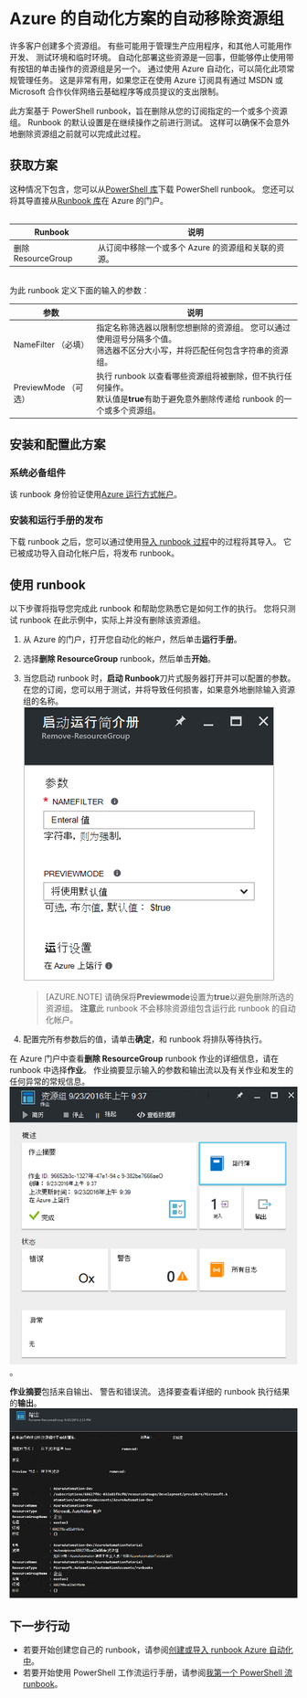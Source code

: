<properties
    pageTitle="自动化的资源组中删除 |Microsoft Azure"
    description="包括在您的订阅中移除所有资源组的运行手册 Azure 自动化方案 PowerShell 工作流版本。"
    services="automation"
    documentationCenter=""
    authors="MGoedtel"
    manager="jwhit"
    editor=""
    />
<tags
    ms.service="automation"
    ms.workload="tbd"
    ms.tgt_pltfrm="na"
    ms.devlang="na"
    ms.topic="get-started-article"
    ms.date="09/26/2016"
    ms.author="magoedte"/>

# <a name="azure-automation-scenario---automate-removal-of-resource-groups"></a>Azure 的自动化方案的自动移除资源组

许多客户创建多个资源组。 有些可能用于管理生产应用程序，和其他人可能用作开发、 测试环境和临时环境。 自动化部署这些资源是一回事，但能够停止使用带有按钮的单击操作的资源组是另一个。 通过使用 Azure 自动化，可以简化此项常规管理任务。 这是非常有用，如果您正在使用 Azure 订阅具有通过 MSDN 或 Microsoft 合作伙伴网络云基础程序等成员提议的支出限制。

此方案基于 PowerShell runbook，旨在删除从您的订阅指定的一个或多个资源组。 Runbook 的默认设置是在继续操作之前进行测试。 这样可以确保不会意外地删除资源组之前就可以完成此过程。   

## <a name="getting-the-scenario"></a>获取方案

这种情况下包含，您可以从[PowerShell 库](https://www.powershellgallery.com/packages/Remove-ResourceGroup/1.0/DisplayScript)下载 PowerShell runbook。 您还可以将其导直接从[Runbook 库](automation-runbook-gallery.md)在 Azure 的门户。<br><br>

Runbook | 说明|
----------|------------|
删除 ResourceGroup | 从订阅中移除一个或多个 Azure 的资源组和关联的资源。  
<br>
为此 runbook 定义下面的输入的参数︰

参数 | 说明|
----------|------------|
NameFilter （必填） | 指定名称筛选器以限制您想删除的资源组。 您可以通过使用逗号分隔多个值。<br>筛选器不区分大小写，并将匹配任何包含字符串的资源组。|
PreviewMode （可选） | 执行 runbook 以查看哪些资源组将被删除，但不执行任何操作。<br>默认值是**true**有助于避免意外删除传递给 runbook 的一个或多个资源组。  

## <a name="install-and-configure-this-scenario"></a>安装和配置此方案

### <a name="prerequisites"></a>系统必备组件

该 runbook 身份验证使用[Azure 运行方式帐户](automation-sec-configure-azure-runas-account.md)。    

### <a name="install-and-publish-the-runbooks"></a>安装和运行手册的发布

下载 runbook 之后，您可以通过使用[导入 runbook 过程](automation-creating-importing-runbook.md#importing-a-runbook-from-a-file-into-Azure-Automation)中的过程将其导入。 它已被成功导入自动化帐户后，将发布 runbook。


## <a name="using-the-runbook"></a>使用 runbook

以下步骤将指导您完成此 runbook 和帮助您熟悉它是如何工作的执行。 您将只测试 runbook 在此示例中，实际上并没有删除该资源组。  

1. 从 Azure 的门户，打开您自动化的帐户，然后单击**运行手册**。
2. 选择**删除 ResourceGroup** runbook，然后单击**开始**。
3. 当您启动 runbook 时，**启动 Runbook**刀片式服务器打开并可以配置的参数。 在您的订阅，您可以用于测试，并将导致任何损害，如果意外地删除输入资源组的名称。<br> ![删除 ResouceGroup 参数](media/automation-scenario-remove-resourcegroup/remove-resourcegroup-input-parameters.png)

    >[AZURE.NOTE] 请确保将**Previewmode**设置为**true**以避免删除所选的资源组。  **注意**此 runbook 不会移除资源组包含运行此 runbook 的自动化帐户。  

4. 配置完所有参数后的值，请单击**确定**，和 runbook 将排队等待执行。  

在 Azure 门户中查看**删除 ResourceGroup** runbook 作业的详细信息，请在 runbook 中选择**作业**。 作业摘要显示输入的参数和输出流以及有关作业和发生的任何异常的常规信息。<br> ![删除 ResourceGroup runbook 作业状态](media/automation-scenario-remove-resourcegroup/remove-resourcegroup-runbook-job-status.png)。

**作业摘要**包括来自输出、 警告和错误流。 选择要查看详细的 runbook 执行结果的**输出**。<br> ![删除 ResourceGroup runbook 输出结果](media/automation-scenario-remove-resourcegroup/remove-resourcegroup-runbook-job-output.png)

## <a name="next-steps"></a>下一步行动

- 若要开始创建您自己的 runbook，请参阅[创建或导入 runbook Azure 自动化中](automation-creating-importing-runbook.md)。
- 若要开始使用 PowerShell 工作流运行手册，请参阅[我第一个 PowerShell 流 runbook](automation-first-runbook-textual.md)。
